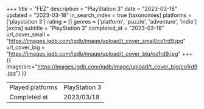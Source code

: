 +++
title = "FEZ"
description = "PlayStation 3"
date = "2023-03-18"
updated = "2023-03-18"
in_search_index = true
[taxonomies]
platforms = ['playstation 3']
rating = []
genres = ['platform', 'puzzle', 'adventure', 'indie']
[extra]
subtitle = "PlayStation 3"
completed_at = "2023-03-18"
url_cover_small = "https://images.igdb.com/igdb/image/upload/t_cover_small/co1rd9.jpg"
url_cover_big = "https://images.igdb.com/igdb/image/upload/t_cover_big/co1rd9.jpg"
+++
{{ image(src="https://images.igdb.com/igdb/image/upload/t_cover_big/co1rd9.jpg") }}

|              |            |
| ------------ | ---------- |
| Played platforms    | PlayStation 3 |
| Completed at | 2023/03/18 |


